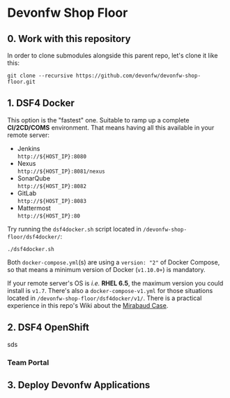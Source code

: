 # Devonfw Shop Floor

## 0. Work with this repository

In order to clone submodules alongside this parent repo, let's clone it like this:

`git clone --recursive https://github.com/devonfw/devonfw-shop-floor.git`

## 1. DSF4 Docker

This option is the "fastest" one. Suitable to ramp up a complete **CI/2CD/COMS** environment. That means having all this available in your remote server:

- Jenkins       
    `http://${HOST_IP}:8080`
- Nexus     
    `http://${HOST_IP}:8081/nexus`
- SonarQube     
    `http://${HOST_IP}:8082`
- GitLab        
    `http://${HOST_IP}:8083`
- Mattermost        
    `http://${HOST_IP}:80`

Try running the `dsf4docker.sh` script located in `/devonfw-shop-floor/dsf4docker/`:

```
./dsf4docker.sh
```

Both `docker-compose.yml`(s) are using a `version: "2"` of Docker Compose, so that means a minimum version of Docker (`v1.10.0+`) is mandatory.

If your remote server's OS is _i.e._ **RHEL 6.5**, the maximum version you could install is `v1.7`. There's also a `docker-compose-v1.yml` for those situations located in `/devonfw-shop-floor/dsf4docker/v1/`. There is a practical experience in this repo's Wiki about the [Mirabaud Case](https://github.com/devonfw/devonfw-shop-floor/wiki/mirabaud-cicd-environment-setup).

## 2. DSF4 OpenShift

sds

### Team Portal

## 3. Deploy Devonfw Applications